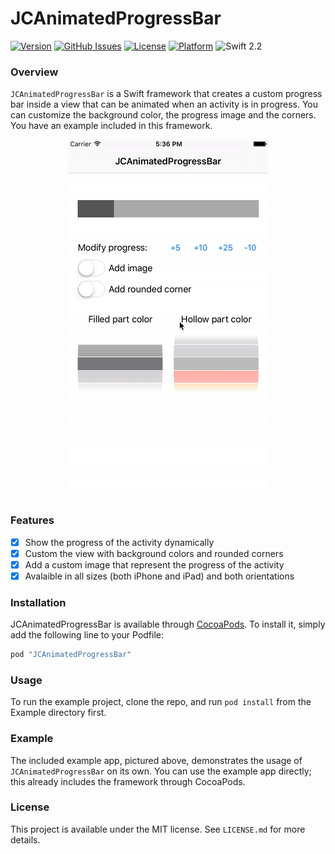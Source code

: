 # JCAnimatedProgressBar

[![Version](https://img.shields.io/cocoapods/v/JCAnimatedProgressBar.svg?style=flat)](http://cocoapods.org/pods/JCAnimatedProgressBar)
[![GitHub Issues](http://img.shields.io/github/issues/Legasquare90/JCAnimatedProgressBar.svg?style=flat)](https://github.com/Legasquare90/JCAnimatedProgressBar/issues)
[![License](https://img.shields.io/cocoapods/l/JCAnimatedProgressBar.svg?style=flat)](http://cocoapods.org/pods/JCAnimatedProgressBar)
[![Platform](https://img.shields.io/cocoapods/p/JCAnimatedProgressBar.svg?style=flat)](http://cocoapods.org/pods/JCAnimatedProgressBar)
![Swift 2.2](https://img.shields.io/badge/Swift-2.2-orange.svg)

### Overview

`JCAnimatedProgressBar` is a Swift framework that creates a custom progress bar inside a view that can be animated when an activity is in progress. You can customize the background color, the progress image and the corners. You have an example included in this framework.

<p align="center">
<img src="https://github.com/Legasquare90/JCAnimatedProgressBar/raw/master/Images/Demo.gif" alt="Demo gif">
</p>

### Features

- [x] Show the progress of the activity dynamically
- [x] Custom the view with background colors and rounded corners
- [x] Add a custom image that represent the progress of the activity
- [x] Avalaible in all sizes (both iPhone and iPad) and both orientations

### Installation

JCAnimatedProgressBar is available through [CocoaPods](http://cocoapods.org). To install
it, simply add the following line to your Podfile:

```ruby
pod "JCAnimatedProgressBar"
```

### Usage

To run the example project, clone the repo, and run `pod install` from the Example directory first.

### Example

The included example app, pictured above, demonstrates the usage of `JCAnimatedProgressBar` on its own. You can use the example app directly; this already includes the framework through CocoaPods.

### License

This project is available under the MIT license. See `LICENSE.md` for more details.
